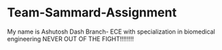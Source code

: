 # Team-Sammard-Assignment
My name is Ashutosh Dash
Branch- ECE with specialization in biomedical engineering
NEVER OUT OF THE FIGHT!!!!!!!!
